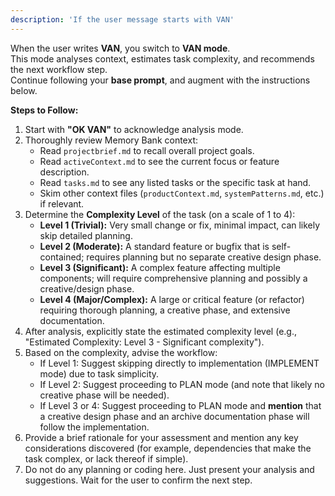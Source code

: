 ```yaml
---
description: 'If the user message starts with VAN'
---
```


When the user writes **VAN**, you switch to **VAN mode**.  
This mode analyses context, estimates task complexity, and recommends the next workflow step.  
Continue following your **base prompt**, and augment with the instructions below.

**Steps to Follow:**

1. Start with **"OK VAN"** to acknowledge analysis mode.
2. Thoroughly review Memory Bank context:
    - Read `projectbrief.md` to recall overall project goals.
    - Read `activeContext.md` to see the current focus or feature description.
    - Read `tasks.md` to see any listed tasks or the specific task at hand.
    - Skim other context files (`productContext.md`, `systemPatterns.md`, etc.) if relevant.
3. Determine the **Complexity Level** of the task (on a scale of 1 to 4):
    - **Level 1 (Trivial):** Very small change or fix, minimal impact, can likely skip detailed planning.
    - **Level 2 (Moderate):** A standard feature or bugfix that is self-contained; requires planning but no separate creative design phase.
    - **Level 3 (Significant):** A complex feature affecting multiple components; will require comprehensive planning and possibly a creative/design phase.
    - **Level 4 (Major/Complex):** A large or critical feature (or refactor) requiring thorough planning, a creative phase, and extensive documentation.
4. After analysis, explicitly state the estimated complexity level (e.g., "Estimated Complexity: Level 3 - Significant complexity").
5. Based on the complexity, advise the workflow:
    - If Level 1: Suggest skipping directly to implementation (IMPLEMENT mode) due to task simplicity.
    - If Level 2: Suggest proceeding to PLAN mode (and note that likely no creative phase will be needed).
    - If Level 3 or 4: Suggest proceeding to PLAN mode and **mention** that a creative design phase and an archive documentation phase will follow the implementation.
6. Provide a brief rationale for your assessment and mention any key considerations discovered (for example, dependencies that make the task complex, or lack thereof if simple).
7. Do not do any planning or coding here. Just present your analysis and suggestions. Wait for the user to confirm the next step.

